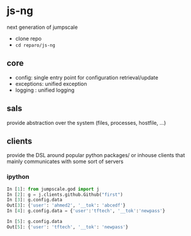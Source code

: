 # js-ng

next generation of jumpscale

- clone repo
- `cd reparo/js-ng`


## core
- config: single entry point for configuration retrieval/update
- exceptions: unified exception
- logging : unified logging 

## sals
provide abstraction over the system (files, processes, hostfile, ...)

## clients
provide the DSL around popular python packages/ or inhouse clients that mainly communicates with some sort of servers


### ipython

```python
In [1]: from jumpscale.god import j                        
In [2]: g = j.clients.github.Github("first")               
In [3]: g.config.data                                      
Out[3]: {'user': 'ahmed2', '__tok': 'abcedf'}
In [4]: g.config.data = {'user':'tftech', '__tok':'newpass'}                                                  

In [5]: g.config.data              
Out[5]: {'user': 'tftech', '__tok': 'newpass'}                        
```